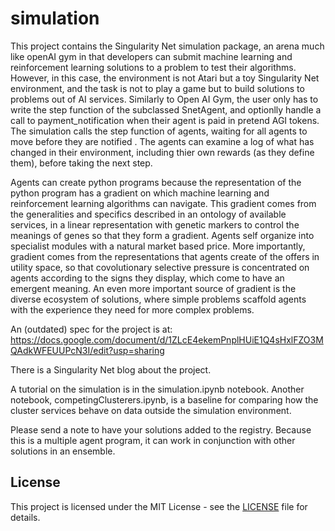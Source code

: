 # simulation

This project contains the Singularity Net simulation package, an arena much like openAI gym in that developers can submit machine learning and reinforcement learning solutions to a problem to test their algorithms.  However, in this case, the environment is not Atari but a toy Singularity Net environment, and the task is not to play a game but to build solutions to problems out of AI services.  Similarly to Open AI Gym, the user only has to write the step function of the subclassed SnetAgent, and optionlly handle a call to payment_notification when their agent is paid in pretend AGI tokens.  The simulation calls the step function of agents, waiting for all agents to move before they are notified .  The agents can examine a log of what has changed in their environment, including thier own rewards (as they define them), before taking the next step.

Agents can create python programs because the representation of the python program has a gradient on which machine learning and reinforcement learning algorithms can navigate.  This gradient comes from the generalities and specifics described in an ontology of available services, in a linear representation with genetic markers to control the meanings of genes so that they form a gradient.  Agents self organize into specialist  modules with a natural market based price. More importantly, gradient comes from the representations that agents create of the offers in utility space, so that covolutionary selective pressure is concentrated on agents according to the signs they display, which come to have an emergent meaning.  An even more important source of gradient is the diverse ecosystem of solutions, where simple problems scaffold agents with the experience they need for more complex problems.

An (outdated) spec for the project is at:  https://docs.google.com/document/d/1ZLcE4ekemPnplHUiE1Q4sHxlFZO3MQAdkWFEUUPcN3I/edit?usp=sharing

There is a Singularity Net blog about the project.

A tutorial on the simulation is in the simulation.ipynb notebook.  Another notebook, competingClusterers.ipynb, is a baseline for comparing how the cluster services behave on data outside the simulation environment.

Please send a note to have your solutions added to the registry.  Because this is a multiple agent program, it can work in conjunction with other solutions in an ensemble.       

## License  
  
This project is licensed under the MIT License - see the
[LICENSE](https://github.com/singnet/alpha-daemon/blob/master/LICENSE) file for details.